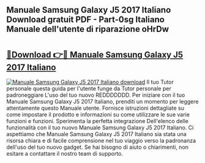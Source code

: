 ## Manuale Samsung Galaxy J5 2017 Italiano Download gratuit PDF - Part-0sg Italiano Manuale dell'utente di riparazione oHrDw

# <h2><a href="http://dfet0zx.blite.top/?on=Manuale+Samsung+Galaxy+J5+2017+Italiano">🔗Download 👉🔴 Manuale Samsung Galaxy J5 2017 Italiano</a></h2>

[![Manuale Samsung Galaxy J5 2017 Italiano download](https://i.imgur.com/lujVjoI.png)](http://dfet0zx.blite.top/?on=Manuale+Samsung+Galaxy+J5+2017+Italiano)
Il tuo Tutor personale questa guida per l'utente funge da Tutor personale per padroneggiare L'uso del tuo nuovo REDDDDDDD. Per iniziare con il tuo Manuale Samsung Galaxy J5 2017 Italiano, prenditi un momento per leggere attentamente questo Manuale utente. Fornisce istruzioni dettagliate su come impostare il prodotto e informazioni su come utilizzare le sue varie funzioni e funzioni. Sperimenta la perfetta integrazione Dell'elenco delle funzionalità con il tuo nuovo Manuale Samsung Galaxy J5 2017 Italiano. Ci aspettiamo che Manuale Samsung Galaxy J5 2017 Italiano sia stata una risorsa chiara e di facile comprensione nel tuo viaggio verso la padronanza dell'uso del tuo nuovo gadget. Se hai bisogno di aiuto o chiarimenti, non esitare a contattare il nostro team di supporto.
